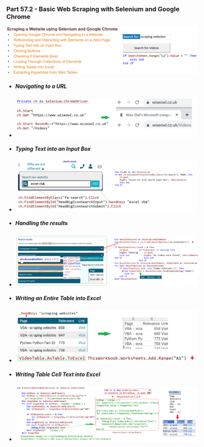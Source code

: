 ### Part 57.2 - Basic Web Scraping with Selenium and Google Chrome

![bsspf](../images/bsspf.PNG)

- ##### Navigating to a URL

- ![senvb](../images/senvb.PNG)

- ##### Typing Text into an Input Box

- ![seinput](../images/seinput.PNG)

- ##### Handling the results

- ![selRes](../images/selRes.PNG)

- ##### Writing an Entire Table into Excel

- ![wetr](../images/wetr.PNG)

- ##### Writing Table Cell Text into Excel

- ![ttcell](../images/ttcell.PNG)
